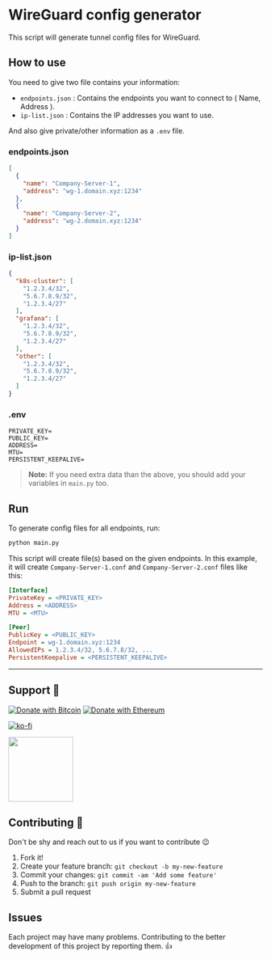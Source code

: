 # WireGuard config generator

This script will generate tunnel config files for WireGuard.

## How to use

You need to give two file contains your information:

- `endpoints.json` : Contains the endpoints you want to connect to ( Name, Address ).
- `ip-list.json` : Contains the IP addresses you want to use.

And also give private/other information as a `.env` file.

### endpoints.json

```json
[
  {
    "name": "Company-Server-1",
    "address": "wg-1.domain.xyz:1234"
  },
  {
    "name": "Company-Server-2",
    "address": "wg-2.domain.xyz:1234"
  }
]
```

### ip-list.json

```json
{
  "k8s-cluster": [
    "1.2.3.4/32", 
    "5.6.7.8.9/32", 
    "1.2.3.4/27"
  ],
  "grafana": [
    "1.2.3.4/32", 
    "5.6.7.8.9/32", 
    "1.2.3.4/27"
  ],
  "other": [
    "1.2.3.4/32", 
    "5.6.7.8.9/32", 
    "1.2.3.4/27"
  ]
}
```

### .env

```env
PRIVATE_KEY=
PUBLIC_KEY=
ADDRESS=
MTU=
PERSISTENT_KEEPALIVE=
```

> **Note:** If you need extra data than the above, you should add your variables in `main.py` too.

## Run

To generate config files for all endpoints, run:

```bash
python main.py
```

This script will create file(s) based on the given endpoints. In this example, it will create `Company-Server-1.conf` and `Company-Server-2.conf` files like this:

```ini
[Interface]
PrivateKey = <PRIVATE_KEY>
Address = <ADDRESS>
MTU = <MTU>

[Peer]
PublicKey = <PUBLIC_KEY>
Endpoint = wg-1.domain.xyz:1234
AllowedIPs = 1.2.3.4/32, 5.6.7.8/32, ...
PersistentKeepalive = <PERSISTENT_KEEPALIVE>
```

---

## Support 💛

[![Donate with Bitcoin](https://en.cryptobadges.io/badge/micro/bc1qmmh6vt366yzjt3grjxjjqynrrxs3frun8gnxrz)](https://en.cryptobadges.io/donate/bc1qmmh6vt366yzjt3grjxjjqynrrxs3frun8gnxrz) [![Donate with Ethereum](https://en.cryptobadges.io/badge/micro/0x0831bD72Ea8904B38Be9D6185Da2f930d6078094)](https://en.cryptobadges.io/donate/0x0831bD72Ea8904B38Be9D6185Da2f930d6078094)

[![ko-fi](https://www.ko-fi.com/img/githubbutton_sm.svg)](https://ko-fi.com/D1D1WGU9)

<div><a href="https://payping.ir/@hatamiarash7"><img src="https://cdn.payping.ir/statics/Payping-logo/Trust/blue.svg" height="128" width="128"></a></div>

## Contributing 🤝

Don't be shy and reach out to us if you want to contribute 😉

1. Fork it!
2. Create your feature branch: `git checkout -b my-new-feature`
3. Commit your changes: `git commit -am 'Add some feature'`
4. Push to the branch: `git push origin my-new-feature`
5. Submit a pull request

## Issues

Each project may have many problems. Contributing to the better development of this project by reporting them. 👍
